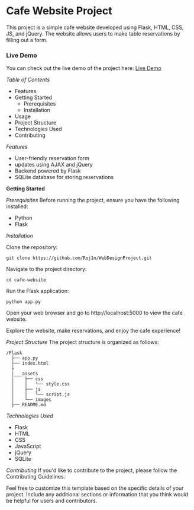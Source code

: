 # Cafe Website Project
This project is a simple cafe website developed using Flask, HTML, CSS, JS, and jQuery. The website allows users to make table reservations by filling out a form.

### Live Demo

You can check out the live demo of the project here: [Live Demo](https://web-design-project-rho.vercel.app/)


*Table of Contents*
- Features
- Getting Started
   - Prerequisites
   - Installation
- Usage
- Project Structure
- Technologies Used
- Contributing



*Features*
- User-friendly reservation form
- updates using AJAX and jQuery
- Backend powered by Flask
- SQLite database for storing reservations



**Getting Started**

*Prerequisites*
Before running the project, ensure you have the following installed:

- Python
- Flask


*Installation*

Clone the repository:
```console
git clone https://github.com/Roj1n/WebDesignProject.git

```
Navigate to the project directory:
```console
cd cafe-website
```

Run the Flask application:
```console
python app.py
```

Open your web browser and go to http://localhost:5000 to view the cafe website.

Explore the website, make reservations, and enjoy the cafe experience!



*Project Structure*
The project structure is organized as follows:



```console
/Flask
  ├── app.py
  ├── index.html 
  ├ 
  |___assets
  │    ├── css
  │    │   └── style.css
  │    ├── js
  │    │   └── script.js
  │    └── images
  ├── README.md
```
 


*Technologies Used*
- Flask
- HTML
- CSS
- JavaScript
- jQuery
- SQLite


*Contributing*
If you'd like to contribute to the project, please follow the Contributing Guidelines.

Feel free to customize this template based on the specific details of your project. Include any additional sections or information that you think would be helpful for users and contributors.
